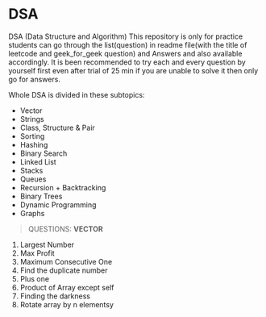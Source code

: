 # DSA
DSA (Data Structure and Algorithm) This repository is only for practice students can go through the list(question) in readme file(with the title of leetcode and geek_for_geek question) and Answers and also available accordingly. It is been recommended to try each and every question by yourself first even after trial of 25 min if you are unable to solve it then only go for answers.

Whole DSA is divided in these subtopics:
- Vector
- Strings
- Class, Structure & Pair
- Sorting
- Hashing
- Binary Search
- Linked List
- Stacks
- Queues
- Recursion + Backtracking
- Binary Trees
- Dynamic Programming
- Graphs


> QUESTIONS:
**VECTOR**
1. Largest Number
2. Max Profit
3. Maximum Consecutive One
4. Find the duplicate number
5. Plus one
6. Product of Array except self  
7. Finding the darkness
8. Rotate array by n elementsy


